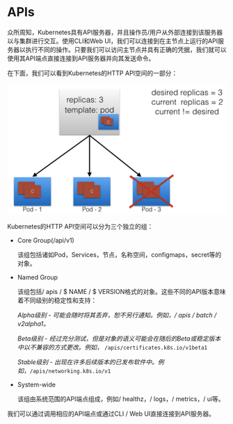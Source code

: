 # APIs

众所周知，Kubernetes具有API服务器，并且操作员/用户从外部连接到该服务器以与集群进行交互。使用CLI和Web UI，我们可以连接到在主节点上运行的API服务器以执行不同的操作。只要我们可以访问主节点并具有正确的凭据，我们就可以使用其API端点直接连接到API服务器并向其发送命令。

在下面，我们可以看到Kubernetes的HTTP API空间的一部分：

![HTTP API Space of Kubernetes](../../.gitbook/assets/image%20%2817%29.png)

Kubernetes的HTTP API空间可以分为三个独立的组：

* Core Group\(/api/v1\)

  该组包括诸如Pod，Services，节点，名称空间，configmaps，secret等的对象。

* Named Group

  该组包括/ apis / $ NAME / $ VERSION格式的对象。这些不同的API版本意味着不同级别的稳定性和支持：

  _Alpha级别 - 可能会随时将其丢弃，恕不另行通知。例如，/ apis / batch / v2alpha1。_

  _Beta级别 - 经过充分测试，但是对象的语义可能会在随后的Beta或稳定版本中以不兼容的方式更改。例如，_ `/apis/certificates.k8s.io/v1beta1`

  _Stable级别 - 出现在许多后续版本的已发布软件中。例如，_`/apis/networking.k8s.io/v1`

* System-wide

  该组由系统范围的API端点组成，例如/ healthz，/ logs，/ metrics，/ ui等。

我们可以通过调用相应的API端点或通过CLI / Web UI直接连接到API服务器。

